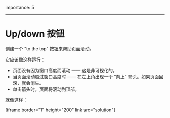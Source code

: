importance: 5

---

# Up/down 按钮

创建一个 "to the top" 按钮来帮助页面滚动。

它应该像这样运行：
- 页面没有因为窗口高度而滚动 —— 这是非可视化的。
- 当页面滚动超过窗口高度时 —— 在左上角出现一个 “向上” 箭头。如果页面回滚，就会消失。
- 单击箭头时，页面将滚动到顶部。

就像这样：

[iframe border="1" height="200" link src="solution"]
